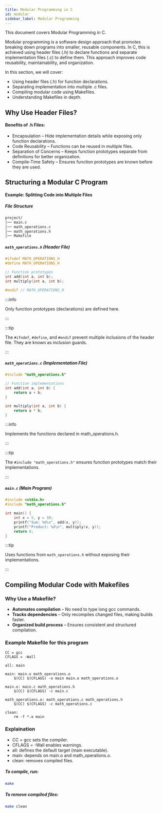 ```yaml
---
title: Modular Programming in C
id: modular
sidebar_label: Modular Programming
---
```


This document covers Modular Programming in C.

Modular programming is a software design approach that promotes breaking down programs into smaller, reusable components. In C, this is achieved using header files (.h) to declare functions and separate implementation files (.c) to define them. This approach improves code reusability, maintainability, and organization.

In this section, we will cover:

- Using header files (.h) for function declarations.
- Separating implementation into multiple .c files.
- Compiling modular code using Makefiles.
- Understanding Makefiles in depth.

## Why Use Header Files?
#### Benefits of .h Files:
- Encapsulation – Hide implementation details while exposing only function declarations.
- Code Reusability – Functions can be reused in multiple files.
- Separation of Concerns – Keeps function prototypes separate from definitions for better organization.
- Compile-Time Safety – Ensures function prototypes are known before they are used.

## Structuring a Modular C Program
#### Example: Splitting Code into Multiple Files

##### File Structure
```bash
project/
│── main.c
│── math_operations.c
│── math_operations.h
│── Makefile
```

##### `math_operations.h` (Header File)
```c
#ifndef MATH_OPERATIONS_H
#define MATH_OPERATIONS_H

// Function prototypes
int add(int a, int b);
int multiply(int a, int b);

#endif // MATH_OPERATIONS_H
```

:::info

Only function prototypes (declarations) are defined here.

:::

:::tip

The `#ifndef`, `#define`, and `#endif` prevent multiple inclusions of the header file.
They are known as inclusion guards.

:::

##### `math_operations.c` (Implementation File)
```c
#include "math_operations.h"

// Function implementations
int add(int a, int b) {
    return a + b;
}

int multiply(int a, int b) {
    return a * b;
}
```
:::info

Implements the functions declared in math_operations.h.

:::

:::tip

The `#include "math_operations.h"` ensures function prototypes match their implementations.

:::

##### `main.c` (Main Program)
```c
#include <stdio.h>
#include "math_operations.h"

int main() {
    int x = 5, y = 10;
    printf("Sum: %d\n", add(x, y));
    printf("Product: %d\n", multiply(x, y));
    return 0;
}
```

:::tip

Uses functions from `math_operations.h` without exposing their implementations.

:::

## Compiling Modular Code with Makefiles
### Why Use a Makefile?
- **Automates compilation** – No need to type long gcc commands.
- **Tracks dependencies** – Only recompiles changed files, making builds faster.
- **Organized build process** – Ensures consistent and structured compilation.

### Example Makefile for this program
```make
CC = gcc
CFLAGS = -Wall

all: main

main: main.o math_operations.o
	$(CC) $(CFLAGS) -o main main.o math_operations.o

main.o: main.c math_operations.h
	$(CC) $(CFLAGS) -c main.c

math_operations.o: math_operations.c math_operations.h
	$(CC) $(CFLAGS) -c math_operations.c

clean:
	rm -f *.o main
```

### Explaination
- CC = gcc sets the compiler.
- CFLAGS = -Wall enables warnings.
- all: defines the default target (main executable).
- main: depends on main.o and math_operations.o.
- clean: removes compiled files.

##### To compile, run:
```bash
make
```

##### To remove compiled files:
```bash
make clean
```